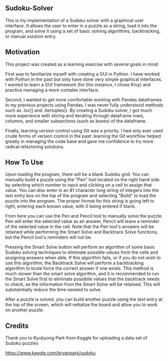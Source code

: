 ## Sudoku-Solver
This is my implementation of a Sudoku solver with a graphical user interface. It allows the user to enter in a puzzle as a string, load it into the program, and solve it using a set of basic solving algorithms, backtracking, or manual solution entry.

## Motivation
This project was created as a learning exercise with several goals in mind:

First was to familiarize myself with creating a GUI in Python. I have worked with Python in the past but only have done very simple graphical interfaces. I wanted to learn a GUI framework (for this instance, I chose Kivy) and practice managing a more complex interface.

Second, I wanted to get more comfortable working with Pandas dataframes. In my previous projects using Pandas, I was never fully understood methods such as .loc[] and .itertuples(). By creating a Sudoku solver, I got much more experience with slicing and iterating through dataframe rows, columns, and smaller subsections (such as boxes) of the dataframe.

Finally, learning version control using Git was a priority. I had only ever used crude forms of version control in the past: learning the Git workflow helped greatly in managing the code base and gave me confidence to try more radical refactoring solutions.


## How To Use
Upon loading the program, there will be a blank Sudoku grid. You can manually build a puzzle using the "Pen" tool located on the right hand side by selecting which number to input and clicking on a cell to assign that value. You can also enter in an 81 character long string of integers into the text entry box on the top of the program and selecting "Build" to load the puzzle into the program. The proper format for this string is going left to right, entering each known value, with 0 being entered if blank.

From here you can use the Pen and Pencil tool to manually solve the puzzle. Pen will enter the selected value as an answer, Pencil will leave a reminder of the selected value in the cell. Note that the Pen tool's answers will be retained while performing the Smart Solve and Backtrack Solve functions, but the Pencil tool's reminders will not be.

Pressing the Smart Solve button will perform an algorithm of some basic Sudoku solving techniques to eliminate possible values from the cells and assigning answers when able. If this algorithm fails, or if you do not wish to use this algorithm, the Backtrack Solve will perform a backtracking algorithm to brute force the correct answer if one exists. This method is much slower than the smart solve algorithm, and it is recommended to run the Smart Solve first to eliminate possibile values that the backtrack needs to check, as the information from the Smart Solve will be retained. This will substaintially reduce the time needed to solve.

After a puzzle is solved, you can build another puzzle using the text entry at the top of the screen, which will reitialize the board and allow you to work on another puzzle.


## Credits
Thank you to Kyubyong Park from Kaggle for uploading a data set of Sudoku puzzles

https://www.kaggle.com/bryanpark/sudoku